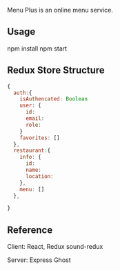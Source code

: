 Menu Plus is an online menu service.


## Usage
npm install
npm start

## Redux Store Structure
```javascript
{
  auth:{
    isAuthencated: Boolean
    user: {
      id:
      email:
      role:
    }
    favorites: []
  },
  restaurant:{
    info: {
      id:
      name:
      location:
    },
    menu: []
  },

}
```



## Reference
Client: React, Redux
sound-redux

Server: Express
Ghost
